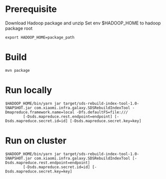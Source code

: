 # Prerequisite
  Download Hadoop package and unzip
  Set env $HADOOP_HOME to hadoop package root
  <pre><code>export HADOOP_HOME=package_path</code></pre>

# Build
  <pre><code>mvn package</code></pre>

# Run locally
  <pre><code>$HADOOP_HOME/bin/yarn jar target/sds-rebuild-index-tool-1.0-SNAPSHOT.jar com.xiaomi.infra.galaxy.SDSRebuildIndexTool -Dmapreduce.framework.name=local -Dfs.defaultFS=file:///
        [-Dsds.mapreduce.rest.endpoint=endpoint] [-Dsds.mapreduce.secret.id=id] [-Dsds.mapreduce.secret.key=key] <rebuilt table></code></pre>

# Run on cluster
  <pre><code>$HADOOP_HOME/bin/yarn jar target/sds-rebuild-index-tool-1.0-SNAPSHOT.jar com.xiaomi.infra.galaxy.SDSRebuildIndexTool [-Dsds.mapreduce.rest.endpoint=endpoint]
        [-Dsds.mapreduce.secret.id=id] [-Dsds.mapreduce.secret.key=key] <rebuilt table></code></pre>
